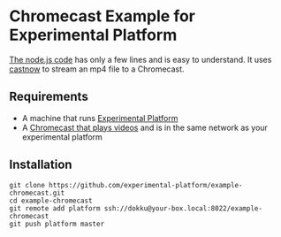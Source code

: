 # Chromecast Example for Experimental Platform

[The node.js code](https://github.com/experimental-platform/example-chromecast/blob/master/index.js) has only a few lines and is easy to understand. It uses [castnow](https://github.com/xat/castnow) to stream an mp4 file to a Chromecast.

## Requirements

* A machine that runs [Experimental Platform](https://github.com/experimental-platform/platform-configure-script)
* A [Chromecast that plays videos](http://www.google.com/chromecast/tv/) and is in the same network as your experimental platform

## Installation

    git clone https://github.com/experimental-platform/example-chromecast.git
    cd example-chromecast
    git remote add platform ssh://dokku@your-box.local:8022/example-chromecast
    git push platform master
